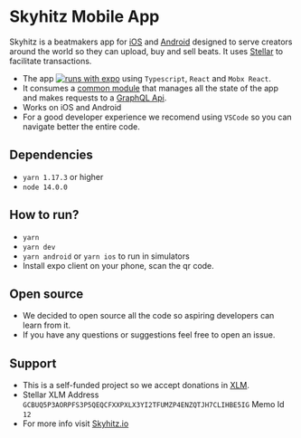 # Skyhitz Mobile App

Skyhitz is a beatmakers app for [iOS](https://apps.apple.com/us/app/skyhitz/id1105406020) and [Android](https://play.google.com/store/apps/details?id=com.skyhitz.skyhitz) designed to serve creators around the world so they can upload, buy and sell beats. It uses [Stellar](stellar.org) to facilitate transactions.

- The app [![runs with expo](https://img.shields.io/badge/Runs%20with%20Expo-4630EB.svg?style=flat-square&logo=EXPO&labelColor=f3f3f3&logoColor=000)](https://expo.io/)
  using `Typescript`, `React` and `Mobx React`.
- It consumes a [common module](https://github.com/skyhitz/common) that manages all the state of the app and makes requests to a [GraphQL Api](https://github.com/skyhitz/api).
- Works on iOS and Android
- For a good developer experience we recomend using `VSCode` so you can navigate better the entire code.

## Dependencies

- `yarn 1.17.3` or higher
- `node 14.0.0`

## How to run?

- `yarn`
- `yarn dev`
- `yarn android` or `yarn ios` to run in simulators
- Install expo client on your phone, scan the qr code.

## Open source

- We decided to open source all the code so aspiring developers can learn from it.
- If you have any questions or suggestions feel free to open an issue.

## Support

- This is a self-funded project so we accept donations in [XLM](https://www.stellar.org/lumens).
- Stellar XLM Address `GCBUQ5P3AORPFS3P5QEQCFXXPXLX3YI2TFUMZP4ENZQTJH7CLIHBE5IG` Memo Id `12`
- For more info visit [Skyhitz.io](https://skyhitz.io)
